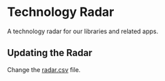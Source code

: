 # Technology Radar

A technology radar for our libraries and related apps.


## Updating the Radar

Change the [radar.csv](./radar.csv) file.